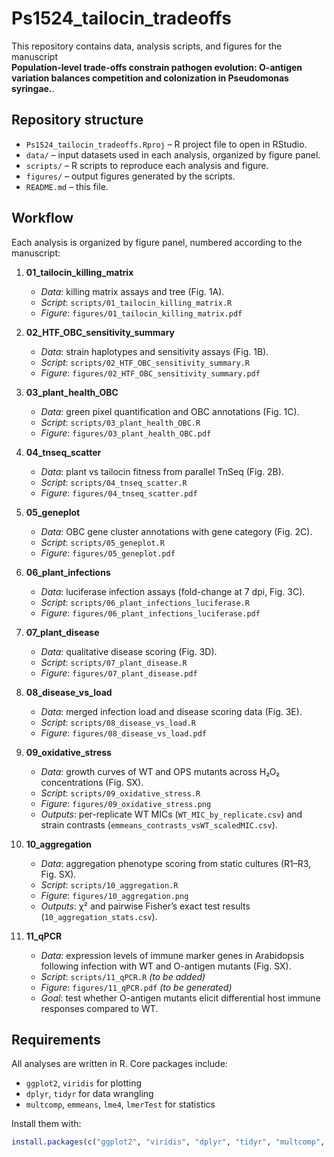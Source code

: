 # Ps1524_tailocin_tradeoffs

This repository contains data, analysis scripts, and figures for the manuscript  
**Population-level trade-offs constrain pathogen evolution: O-antigen variation balances competition and colonization in  Pseudomonas syringae.**.

## Repository structure

- `Ps1524_tailocin_tradeoffs.Rproj` – R project file to open in RStudio.
- `data/` – input datasets used in each analysis, organized by figure panel.
- `scripts/` – R scripts to reproduce each analysis and figure.
- `figures/` – output figures generated by the scripts.
- `README.md` – this file.

## Workflow

Each analysis is organized by figure panel, numbered according to the manuscript:

1. **01_tailocin_killing_matrix**  
   - *Data*: killing matrix assays and tree (Fig. 1A).  
   - *Script*: `scripts/01_tailocin_killing_matrix.R`  
   - *Figure*: `figures/01_tailocin_killing_matrix.pdf`

2. **02_HTF_OBC_sensitivity_summary**  
   - *Data*: strain haplotypes and sensitivity assays (Fig. 1B).  
   - *Script*: `scripts/02_HTF_OBC_sensitivity_summary.R`  
   - *Figure*: `figures/02_HTF_OBC_sensitivity_summary.pdf`

3. **03_plant_health_OBC**  
   - *Data*: green pixel quantification and OBC annotations (Fig. 1C).  
   - *Script*: `scripts/03_plant_health_OBC.R`  
   - *Figure*: `figures/03_plant_health_OBC.pdf`

4. **04_tnseq_scatter**  
   - *Data*: plant vs tailocin fitness from parallel TnSeq (Fig. 2B).  
   - *Script*: `scripts/04_tnseq_scatter.R`  
   - *Figure*: `figures/04_tnseq_scatter.pdf`

5. **05_geneplot**  
   - *Data*: OBC gene cluster annotations with gene category (Fig. 2C).  
   - *Script*: `scripts/05_geneplot.R`  
   - *Figure*: `figures/05_geneplot.pdf`

6. **06_plant_infections**  
   - *Data*: luciferase infection assays (fold-change at 7 dpi, Fig. 3C).  
   - *Script*: `scripts/06_plant_infections_luciferase.R`  
   - *Figure*: `figures/06_plant_infections_luciferase.pdf`

7. **07_plant_disease**  
   - *Data*: qualitative disease scoring (Fig. 3D).  
   - *Script*: `scripts/07_plant_disease.R`  
   - *Figure*: `figures/07_plant_disease.pdf`

8. **08_disease_vs_load**  
   - *Data*: merged infection load and disease scoring data (Fig. 3E).  
   - *Script*: `scripts/08_disease_vs_load.R`  
   - *Figure*: `figures/08_disease_vs_load.pdf`

9. **09_oxidative_stress**  
   - *Data*: growth curves of WT and OPS mutants across H₂O₂ concentrations (Fig. SX).  
   - *Script*: `scripts/09_oxidative_stress.R`  
   - *Figure*: `figures/09_oxidative_stress.png`  
   - *Outputs*: per-replicate WT MICs (`WT_MIC_by_replicate.csv`) and strain contrasts (`emmeans_contrasts_vsWT_scaledMIC.csv`).

10. **10_aggregation**  
    - *Data*: aggregation phenotype scoring from static cultures (R1–R3, Fig. SX).  
    - *Script*: `scripts/10_aggregation.R`  
    - *Figure*: `figures/10_aggregation.png`  
    - *Outputs*: χ² and pairwise Fisher’s exact test results (`10_aggregation_stats.csv`).

11. **11_qPCR**  
    - *Data*: expression levels of immune marker genes in Arabidopsis following infection with WT and O-antigen mutants (Fig. SX).  
    - *Script*: `scripts/11_qPCR.R` *(to be added)*  
    - *Figure*: `figures/11_qPCR.pdf` *(to be generated)*  
    - *Goal*: test whether O-antigen mutants elicit differential host immune responses compared to WT.

## Requirements

All analyses are written in R. Core packages include:
- `ggplot2`, `viridis` for plotting  
- `dplyr`, `tidyr` for data wrangling  
- `multcomp`, `emmeans`, `lme4`, `lmerTest` for statistics  

Install them with:

```r
install.packages(c("ggplot2", "viridis", "dplyr", "tidyr", "multcomp", "emmeans", "lme4", "lmerTest"))

